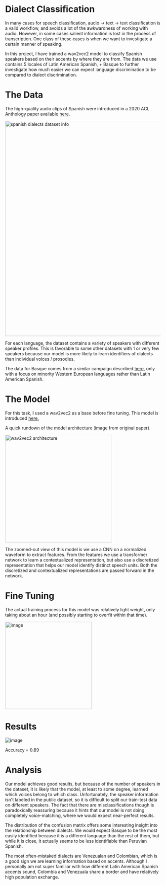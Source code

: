 # Dialect Classification

In many cases for speech classification, audio -> text -> text classification is a valid workflow, and avoids a lot of the awkwardness of working with audio. However, in some cases salient information is lost in the process of transcription. One class of these cases is when we want to investigate a certain manner of speaking.

In this project, I have trained a wav2vec2 model to classify Spanish speakers based on their accents by where they are from. The data we use contains 5 locales of Latin American Spanish, + Basque to further investigate how much easier we can expect language discrimination to be compared to dialect discrimination.

# The Data

The high-quality audio clips of Spanish were introduced in a 2020 ACL Anthology paper available [here](https://aclanthology.org/2020.lrec-1.801/).

<img width="693" alt="spanish dialects dataset info" src="https://user-images.githubusercontent.com/46304188/204838210-5680d0cf-6e33-47c2-9cfc-88ecca5d7633.png">

For each language, the dataset contains a variety of speakers with different speaker profiles. This is favorable to some other datasets with 1 or very few speakers because our model is more likely to learn identifiers of dialects than individual voices / prosodies.

The data for Basque comes from a similar campaign described [here](https://aclanthology.org/2020.sltu-1.3/), only with a focus on minority Western European languages rather than Latin American Spanish.

# The Model

For this task, I used a wav2vec2 as a base before fine tuning. This model is introduced [here.](https://arxiv.org/abs/2006.11477)

A quick rundown of the model architecture (image from original paper).

<img width="346" alt="wav2vec2 architecture" src="https://user-images.githubusercontent.com/46304188/204836253-bf8a6445-cbcf-43c5-af8c-13b711e384bc.png">

The zoomed-out view of this model is we use a CNN on a normalized waveform to extract features. From the features we use a transformer network to learn a contextualized representation, but also use a discretized representation that helps our model identify distinct speech units. Both the discretized and contextualized representations are passed forward in the network.

# Fine Tuning

The actual training process for this model was relatively light weight, only taking about an hour (and possibly starting to overfit within that time).

<img width="281" alt="image" src="https://user-images.githubusercontent.com/46304188/204837681-42a15453-28b9-479a-ad3d-5b2eea15166f.png">


# Results

![image](https://user-images.githubusercontent.com/46304188/204847009-c2683496-b7e6-48fc-8452-94be8d373729.png)

Accuracy = 0.89

# Analysis

Our model achieves good results, but because of the number of speakers in the dataset, it is likely that the model, at least to some degree, learned which voices belong to which class. Unfortunately, the speaker information isn't labeled in the public dataset, so it is difficult to split our train-test data on different speakers. The fact that there are misclassifications though is paradoxically reassuring because it hints that our model is not doing completely voice-matching, where we would expect near-perfect results.

The distribution of the confusion matrix offers some interesting insight into the relationship between dialects. We would expect Basque to be the most easily identified because it is a different language than the rest of them, but while it is close, it actually seems to be less identifiable than Peruvian Spanish. 

The most often-mistaked dialects are Venezualan and Colombian, which is a good sign we are learning information based on accents. Although I personally am not super familiar with how different Latin American Spanish accents sound, Colombia and Venezuala share a border and have relatively high population exchange.
